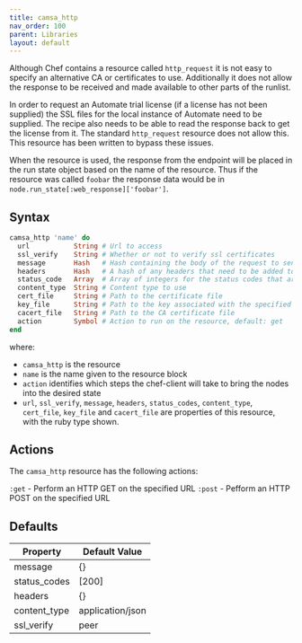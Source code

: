 ```yaml
---
title: camsa_http
nav_order: 100
parent: Libraries
layout: default
---
```


Although Chef contains a resource called `http_request` it is not easy to specify an alternative CA or certificates to use. Additionally it does not allow the response to be received and made available to other parts of the runlist.

In order to request an Automate trial license (if a license has not been supplied) the SSL files for the local instance of Automate need to be supplied. The recipe also needs to be able to read the response back to get the license from it. The standard `http_request` resource does not allow this. This resource has been written to bypass these issues.

When the resource is used, the response from the endpoint will be placed in the run state object based on the name of the resource. Thus if the resource was called `foobar` the response data would be in `node.run_state[:web_response]['foobar']`.

## Syntax

```ruby
camsa_http 'name' do
  url           String # Url to access
  ssl_verify    String # Whether or not to verify ssl certificates
  message       Hash   # Hash containing the body of the request to send to the Url
  headers       Hash   # A hash of any headers that need to be added to the request
  status_code   Array  # Array of integers for the status codes that are permissible
  content_type  String # Content type to use
  cert_file     String # Path to the certificate file
  key_file      String # Path to the key associated with the specified certificate file
  cacert_file   String # Path to the CA certificate file
  action        Symbol # Action to run on the resource, default: get
end
```

where:

  - `camsa_http` is the resource
  - `name` is the name given to the resource block
  - `action` identifies which steps the chef-client will take to bring the nodes into the desired state
  - `url`, `ssl_verify`, `message`, `headers`, `status_codes`, `content_type`, `cert_file`, `key_file` and `cacert_file` are properties of this resource, with the ruby type shown.

## Actions

The `camsa_http` resource has the following actions:

`:get` - Perform an HTTP GET on the specified URL
`:post` - Pefform an HTTP POST on the specified URL

## Defaults

| Property | Default Value |
|---|---|
| message | {} |
| status_codes | [200] |
| headers | {} |
| content_type | application/json |
| ssl_verify | peer |
